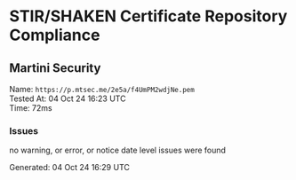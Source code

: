 # STIR/SHAKEN Certificate Repository Compliance

## Martini Security

Name: `https://p.mtsec.me/2e5a/f4UmPM2wdjNe.pem`\
Tested At: 04 Oct 24 16:23 UTC\
Time: 72ms

### Issues

no warning, or error, or notice date level issues were found

Generated: 04 Oct 24 16:29 UTC